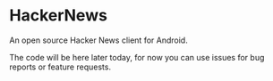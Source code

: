 HackerNews
==========

An open source Hacker News client for Android.

The code will be here later today, for now you can use issues for bug reports or feature requests.
